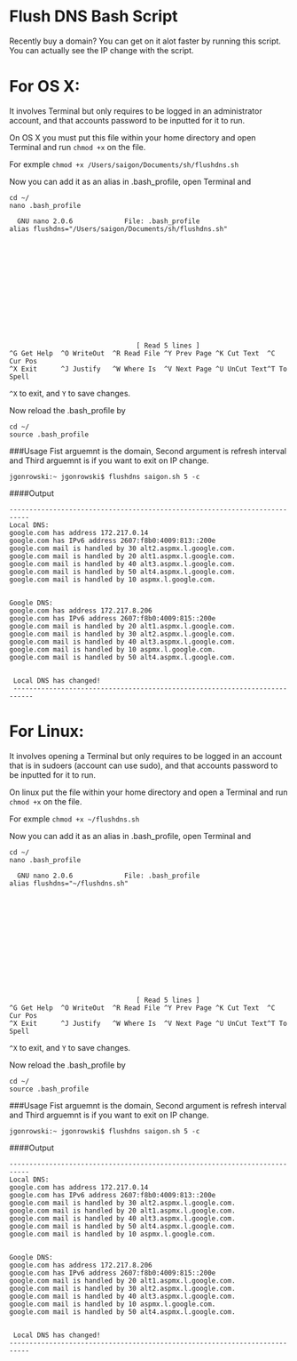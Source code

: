 Flush DNS Bash Script
===
Recently buy a domain? You can get on it alot faster by running this script. You can actually see the IP change with the script.

For OS X:
===
It involves Terminal but only requires to be logged in an administrator account, and that accounts password to be inputted for it to run.

On OS X you must put this file within your home directory and open Terminal and run `chmod +x` on the file.

For exmple `chmod +x /Users/saigon/Documents/sh/flushdns.sh`

Now you can add it as an alias in .bash_profile, open Terminal and

```plaintext
cd ~/
nano .bash_profile
```

```plaintext
  GNU nano 2.0.6             File: .bash_profile                                
alias flushdns="/Users/saigon/Documents/sh/flushdns.sh"














                                [ Read 5 lines ]
^G Get Help  ^O WriteOut  ^R Read File ^Y Prev Page ^K Cut Text  ^C Cur Pos
^X Exit      ^J Justify   ^W Where Is  ^V Next Page ^U UnCut Text^T To Spell
```

`^X`  to exit, and `Y` to save changes.

Now reload the .bash_profile by
```plaintext
cd ~/
source .bash_profile
```
###Usage
Fist arguemnt is the domain, Second argument is refresh interval and Third arguemnt is if you want to exit on IP change.
```plaintext
jgonrowski:~ jgonrowski$ flushdns saigon.sh 5 -c
```
####Output
```plaintext
---------------------------------------------------------------------------
Local DNS:
google.com has address 172.217.0.14
google.com has IPv6 address 2607:f8b0:4009:813::200e
google.com mail is handled by 30 alt2.aspmx.l.google.com.
google.com mail is handled by 20 alt1.aspmx.l.google.com.
google.com mail is handled by 40 alt3.aspmx.l.google.com.
google.com mail is handled by 50 alt4.aspmx.l.google.com.
google.com mail is handled by 10 aspmx.l.google.com.


Google DNS:
google.com has address 172.217.8.206
google.com has IPv6 address 2607:f8b0:4009:815::200e
google.com mail is handled by 20 alt1.aspmx.l.google.com.
google.com mail is handled by 30 alt2.aspmx.l.google.com.
google.com mail is handled by 40 alt3.aspmx.l.google.com.
google.com mail is handled by 10 aspmx.l.google.com.
google.com mail is handled by 50 alt4.aspmx.l.google.com.


 Local DNS has changed!
 ---------------------------------------------------------------------------                                                      
```

For Linux:
===
It involves opening a Terminal but only requires to be logged in an account that is in sudoers (account can use sudo), and that accounts password to be inputted for it to run.

On linux put the file within your home directory and open a Terminal and run `chmod +x` on the file.

For exmple `chmod +x ~/flushdns.sh`

Now you can add it as an alias in .bash_profile, open Terminal and

```plaintext
cd ~/
nano .bash_profile
```

```plaintext
  GNU nano 2.0.6             File: .bash_profile                                
alias flushdns="~/flushdns.sh"














                                [ Read 5 lines ]
^G Get Help  ^O WriteOut  ^R Read File ^Y Prev Page ^K Cut Text  ^C Cur Pos
^X Exit      ^J Justify   ^W Where Is  ^V Next Page ^U UnCut Text^T To Spell
```

`^X`  to exit, and `Y` to save changes.

Now reload the .bash_profile by
```plaintext
cd ~/
source .bash_profile
```
###Usage
Fist arguemnt is the domain, Second argument is refresh interval and Third arguemnt is if you want to exit on IP change.
```plaintext
jgonrowski:~ jgonrowski$ flushdns saigon.sh 5 -c
```
####Output
```plaintext
---------------------------------------------------------------------------
Local DNS:
google.com has address 172.217.0.14
google.com has IPv6 address 2607:f8b0:4009:813::200e
google.com mail is handled by 30 alt2.aspmx.l.google.com.
google.com mail is handled by 20 alt1.aspmx.l.google.com.
google.com mail is handled by 40 alt3.aspmx.l.google.com.
google.com mail is handled by 50 alt4.aspmx.l.google.com.
google.com mail is handled by 10 aspmx.l.google.com.


Google DNS:
google.com has address 172.217.8.206
google.com has IPv6 address 2607:f8b0:4009:815::200e
google.com mail is handled by 20 alt1.aspmx.l.google.com.
google.com mail is handled by 30 alt2.aspmx.l.google.com.
google.com mail is handled by 40 alt3.aspmx.l.google.com.
google.com mail is handled by 10 aspmx.l.google.com.
google.com mail is handled by 50 alt4.aspmx.l.google.com.


 Local DNS has changed!
---------------------------------------------------------------------------
```

